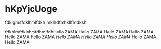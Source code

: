 # hKpYjcUoge
fdklgmsfdklhmlfdkh
mklhdfmhkllfmdksh

fdkhlmfdklshmfdhmlfdhHello ZAMA
Hello ZAMA
Hello ZAMA
Hello ZAMA
Hello ZAMA
Hello ZAMA
*Hello ZAMA*
*Hello ZAMA*
*Hello ZAMA*
Hello ZAMA
Hello ZAMA
